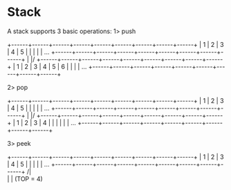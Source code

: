 # Stack

A stack supports 3 basic operations:
1> push

 +------+------+------+------+------+------+------+------+------+
 |  1   |  2   |  3   |  4   |  5   |      |      |      |      | ...
 +------+------+------+------+------+------+------+------+------+
                                 |
                                \|/
 +------+------+------+------+------+------+------+------+------+
 |  1   |  2   |  3   |  4   |  5   |   6  |      |      |      | ...
 +------+------+------+------+------+------+------+------+------+

2> pop

 +------+------+------+------+------+------+------+------+------+
 |  1   |  2   |  3   |  4   |  5   |      |      |      |      | ...
 +------+------+------+------+------+------+------+------+------+
                                 |
                                \|/
 +------+------+------+------+------+------+------+------+------+
 |  1   |  2   |  3   |  4   |      |      |      |      |      | ...
 +------+------+------+------+------+------+------+------+------+


3> peek

 +------+------+------+------+------+------+------+------+------+
 |  1   |  2   |  3   |  4   |  5   |      |      |      |      | ...
 +------+------+------+------+------+------+------+------+------+
                                /|\
                                 |
                                 |
                             (TOP = 4)
